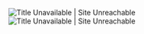 ![Title Unavailable \| Site Unreachable](https://x.com/suh_sunaneko/status/1938556413971755350?s=46)
![Title Unavailable \| Site Unreachable](https://x.com/masahirochaen/status/1939265155529163029?s=46)
